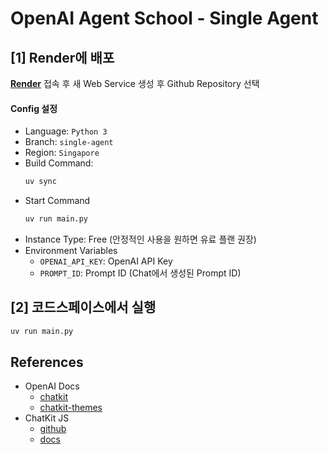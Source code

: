 # OpenAI Agent School - Single Agent

## [1] Render에 배포

[**Render**](https://render.com/) 접속 후 새 Web Service 생성 후 Github Repository 선택

#### Config 설정

- Language: `Python 3`
- Branch: `single-agent`
- Region: `Singapore`
- Build Command: 
    ```sh
    uv sync
    ```
- Start Command
    ```sh
    uv run main.py
    ```
- Instance Type: Free (안정적인 사용을 원하면 유료 플랜 권장)
- Environment Variables
    - `OPENAI_API_KEY`: OpenAI API Key
    - `PROMPT_ID`: Prompt ID (Chat에서 생성된 Prompt ID)


## [2] 코드스페이스에서 실행

```sh
uv run main.py
```

## References
- OpenAI Docs
    - [chatkit](https://platform.openai.com/docs/guides/chatkit)
    - [chatkit-themes](https://platform.openai.com/docs/guides/chatkit-themes)
- ChatKit JS
    - [github](https://github.com/openai/chatkit-js)
    - [docs](https://openai.github.io/chatkit-js/)
